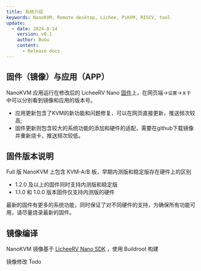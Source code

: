 ```yaml
---
title: 系统介绍
keywords: NanoKVM, Remote desktop, Lichee, PiKVM, RISCV, tool
update:
  - date: 2024-8-14
    version: v0.1
    author: BuGu
    content:
      - Release docs
---
```


## 固件（镜像）与应用（APP）

NanoKVM 应用运行在修改后的 LicheeRV Nano [固件](https://github.com/sipeed/NanoKVM/releases)上，在网页端->`设置`->`关于`中可以分别看到镜像和应用的版本号。

+ 应用更新包含了KVM的新功能和问题修复，可以在网页直接更新，推送频次较高;
+ 固件更新则包含较大的系统功能的添加和硬件的适配，需要在github下载镜像并重新烧卡，推送频次较低。

## 固件版本说明

Full 版 NanoKVM 上包含 KVM-A/B 板，早期内测版和稳定版存在硬件上的区别

+ 1.2.0 及以上的固件同时支持内测版和稳定版
+ 1.1.0 和 1.0.0 版本固件仅支持内测版的硬件

最新的固件有更多的系统功能，同时保证了对不同硬件的支持，为确保所有功能可用，请尽量烧录最新的固件。

## 镜像编译

NanoKVM 镜像基于 [LicheeRV Nano SDK](https://github.com/sipeed/LicheeRV-Nano-Build) ，使用 Buildroot 构建

镜像修改 Todo